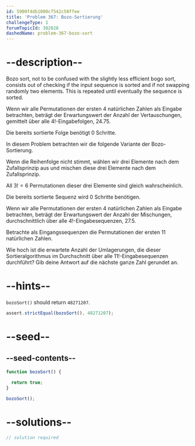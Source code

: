 ```yaml
---
id: 5900f4db1000cf542c50ffee
title: 'Problem 367: Bozo-Sortierung'
challengeType: 1
forumTopicId: 302028
dashedName: problem-367-bozo-sort
---
```


# --description--

Bozo sort, not to be confused with the slightly less efficient bogo sort, consists out of checking if the input sequence is sorted and if not swapping randomly two elements. This is repeated until eventually the sequence is sorted.

Wenn wir alle Permutationen der ersten 4 natürlichen Zahlen als Eingabe betrachten, beträgt der Erwartungswert der Anzahl der Vertauschungen, gemittelt über alle $4!$-Eingabefolgen, $24.75$.

Die bereits sortierte Folge benötigt 0 Schritte.

In diesem Problem betrachten wir die folgende Variante der Bozo-Sortierung.

Wenn die Reihenfolge nicht stimmt, wählen wir drei Elemente nach dem Zufallsprinzip aus und mischen diese drei Elemente nach dem Zufallsprinzip.

All $3! = 6$ Permutationen dieser drei Elemente sind gleich wahrscheinlich.

Die bereits sortierte Sequenz wird 0 Schritte benötigen.

Wenn wir alle Permutationen der ersten 4 natürlichen Zahlen als Eingabe betrachten, beträgt der Erwartungswert der Anzahl der Mischungen, durchschnittlich über alle $4!$-Eingabesequenzen, $27.5$.

Betrachte als Eingangssequenzen die Permutationen der ersten 11 natürlichen Zahlen.

Wie hoch ist die erwartete Anzahl der Umlagerungen, die dieser Sortieralgorithmus im Durchschnitt über alle $11!$-Eingabesequenzen durchführt? Gib deine Antwort auf die nächste ganze Zahl gerundet an.

# --hints--

`bozoSort()` should return `48271207`.

```js
assert.strictEqual(bozoSort(), 48271207);
```

# --seed--

## --seed-contents--

```js
function bozoSort() {

  return true;
}

bozoSort();
```

# --solutions--

```js
// solution required
```
